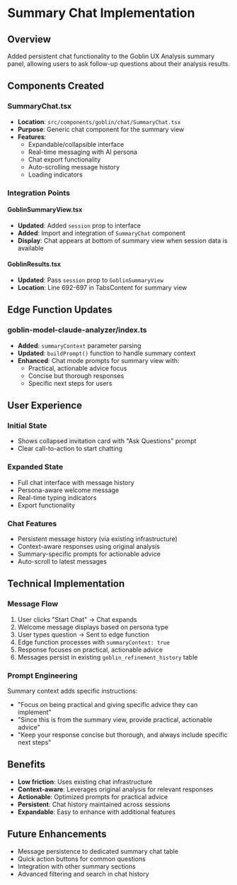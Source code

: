 # Summary Chat Implementation

## Overview
Added persistent chat functionality to the Goblin UX Analysis summary panel, allowing users to ask follow-up questions about their analysis results.

## Components Created

### SummaryChat.tsx
- **Location**: `src/components/goblin/chat/SummaryChat.tsx`
- **Purpose**: Generic chat component for the summary view
- **Features**:
  - Expandable/collapsible interface
  - Real-time messaging with AI persona
  - Chat export functionality
  - Auto-scrolling message history
  - Loading indicators

### Integration Points

#### GoblinSummaryView.tsx
- **Updated**: Added `session` prop to interface
- **Added**: Import and integration of `SummaryChat` component
- **Display**: Chat appears at bottom of summary view when session data is available

#### GoblinResults.tsx  
- **Updated**: Pass `session` prop to `GoblinSummaryView`
- **Location**: Line 692-697 in TabsContent for summary view

## Edge Function Updates

### goblin-model-claude-analyzer/index.ts
- **Added**: `summaryContext` parameter parsing
- **Updated**: `buildPrompt()` function to handle summary context
- **Enhanced**: Chat mode prompts for summary view with:
  - Practical, actionable advice focus
  - Concise but thorough responses
  - Specific next steps for users

## User Experience

### Initial State
- Shows collapsed invitation card with "Ask Questions" prompt
- Clear call-to-action to start chatting

### Expanded State
- Full chat interface with message history
- Persona-aware welcome message
- Real-time typing indicators
- Export functionality

### Chat Features
- Persistent message history (via existing infrastructure)
- Context-aware responses using original analysis
- Summary-specific prompts for actionable advice
- Auto-scroll to latest messages

## Technical Implementation

### Message Flow
1. User clicks "Start Chat" → Chat expands
2. Welcome message displays based on persona type
3. User types question → Sent to edge function
4. Edge function processes with `summaryContext: true`
5. Response focuses on practical, actionable advice
6. Messages persist in existing `goblin_refinement_history` table

### Prompt Engineering
Summary context adds specific instructions:
- "Focus on being practical and giving specific advice they can implement"
- "Since this is from the summary view, provide practical, actionable advice"
- "Keep your response concise but thorough, and always include specific next steps"

## Benefits
- **Low friction**: Uses existing chat infrastructure
- **Context-aware**: Leverages original analysis for relevant responses  
- **Actionable**: Optimized prompts for practical advice
- **Persistent**: Chat history maintained across sessions
- **Expandable**: Easy to enhance with additional features

## Future Enhancements
- Message persistence to dedicated summary chat table
- Quick action buttons for common questions
- Integration with other summary sections
- Advanced filtering and search in chat history
